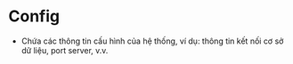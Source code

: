 # Config
- Chứa các thông tin cấu hình của hệ thống, ví dụ: thông tin kết nối cơ sở dữ liệu, port server, v.v.
